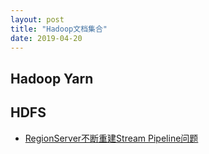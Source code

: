 ```yaml
---
layout: post
title: "Hadoop文档集合"
date: 2019-04-20
---
```


## Hadoop Yarn



## HDFS
* [RegionServer不断重建Stream Pipeline问题](http://housong.github.io/2016/streaming-pipeline/)



